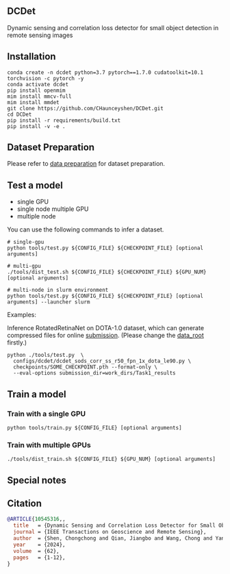 ## DCDet
Dynamic sensing and correlation loss detector for small object detection in remote sensing images
## Installation
```shell
conda create -n dcdet python=3.7 pytorch==1.7.0 cudatoolkit=10.1 torchvision -c pytorch -y
conda activate dcdet
pip install openmim
mim install mmcv-full
mim install mmdet
git clone https://github.com/CHaunceyshen/DCDet.git
cd DCDet
pip install -r requirements/build.txt
pip install -v -e .
```
## Dataset Preparation
Please refer to [data preparation](https://github.com/CHaunceyshen/DCDet/tree/main/tools/data) for dataset preparation.
## Test a model
- single GPU
- single node multiple GPU
- multiple node

You can use the following commands to infer a dataset.
```shell
# single-gpu
python tools/test.py ${CONFIG_FILE} ${CHECKPOINT_FILE} [optional arguments]

# multi-gpu
./tools/dist_test.sh ${CONFIG_FILE} ${CHECKPOINT_FILE} ${GPU_NUM} [optional arguments]

# multi-node in slurm environment
python tools/test.py ${CONFIG_FILE} ${CHECKPOINT_FILE} [optional arguments] --launcher slurm
```
Examples:

Inference RotatedRetinaNet on DOTA-1.0 dataset, which can generate compressed files for online [submission](https://captain-whu.github.io/DOTA/evaluation.html). (Please change the [data_root](https://github.com/CHaunceyshen/DCDet/tree/main/configs/_base_/datasets/dotav1.py) firstly.)
```shell
python ./tools/test.py  \
  configs/dcdet/dcdet_sods_corr_ss_r50_fpn_1x_dota_le90.py \
  checkpoints/SOME_CHECKPOINT.pth --format-only \
  --eval-options submission_dir=work_dirs/Task1_results
```

## Train a model
### Train with a single GPU
```shell
python tools/train.py ${CONFIG_FILE} [optional arguments]
```
### Train with multiple GPUs
```shell
./tools/dist_train.sh ${CONFIG_FILE} ${GPU_NUM} [optional arguments]
```
## Special notes


## Citation
```bibtex
@ARTICLE{10545316,,
  title   = {Dynamic Sensing and Correlation Loss Detector for Small Object Detection in Remote Sensing Images},
  journal = {IEEE Transactions on Geoscience and Remote Sensing}, 
  author  = {Shen, Chongchong and Qian, Jiangbo and Wang, Chong and Yan, Diqun and Zhong, Caiming},
  year    = {2024},
  volume  = {62},
  pages   = {1-12},
}
```
